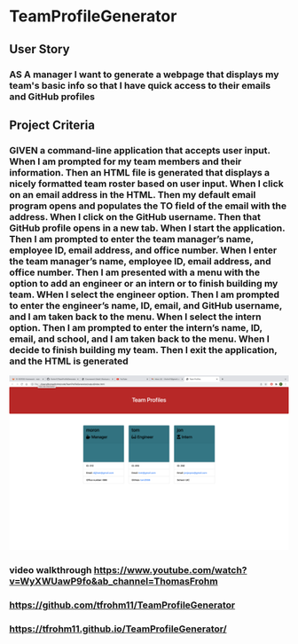 # TeamProfileGenerator

## User Story
### AS A manager I want to generate a webpage that displays my team's basic info so that I have quick access to their emails and GitHub profiles

## Project Criteria
### GIVEN a command-line application that accepts user input. When I am prompted for my team members and their information. Then an HTML file is generated that displays a nicely formatted team roster based on user input. When I click on an email address in the HTML. Then my default email program opens and populates the TO field of the email with the address. When I click on the GitHub username. Then that GitHub profile opens in a new tab. When I start the application. Then I am prompted to enter the team manager’s name, employee ID, email address, and office number. When I enter the team manager’s name, employee ID, email address, and office number. Then I am presented with a menu with the option to add an engineer or an intern or to finish building my team. WHen I select the engineer option. Then I am prompted to enter the engineer’s name, ID, email, and GitHub username, and I am taken back to the menu. When I select the intern option. Then I am prompted to enter the intern’s name, ID, email, and school, and I am taken back to the menu. When I decide to finish building my team. Then I exit the application, and the HTML is generated

<img src="./Screen Shot 2022-02-28 at 9.32.23 AM.png">

### video walkthrough https://www.youtube.com/watch?v=WyXWUawP9fo&ab_channel=ThomasFrohm
### https://github.com/tfrohm11/TeamProfileGenerator
### https://tfrohm11.github.io/TeamProfileGenerator/